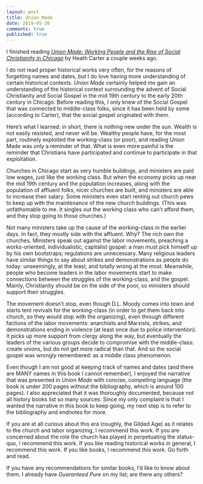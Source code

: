 ```yaml
---
layout: post
title: Union Made
date: 2019-05-30
comments: true
published: true
---
```


I finished reading [_Union Made: Working People and the Rise of Social Christianity in Chicago_](https://global.oup.com/academic/product/union-made-9780199385959?cc=us&lang=en&) by Heath Carter a couple weeks ago.

I do not read proper historical works very often, for the reasons of forgetting names and dates, but I do love having more understanding of certain historical contexts. _Union Made_ certainly helped me gain an understanding of the historical context surrounding the advent of Social Christianity and Social Gospel in the mid 19th century to the early 20th century in Chicago. Before reading this, I only knew of the Social Gospel that was connected to middle-class folks, since it has been held by some (according to Carter), that the social gospel originated with them.

Here’s what I learned: in short, there is nothing new under the sun. Wealth is not easily resisted, and never will be. Wealthy people have, for the most part, routinely exploited the working-class (or poor), and reading Union Made was only a reminder of that. What is even more painful is the reminder that Christians have participated and continue to participate in that exploitation.

Churches in Chicago start as very humble buildings, and ministers are paid low wages, just like the working class. But when the economy picks up near the mid 19th century and the population increases, along with the population of affluent folks, nicer churches are built, and ministers are able to increase their salary. Some ministers even start renting out church pews to keep up with the maintenance of the new church buildings. (This was unfathomable to me. It singles out the working class who can’t afford them, and they stop going to those churches.)

Not many ministers take up the cause of the working-class in the earlier days. In fact, they mostly side with the affluent. Why? The rich own the churches. Ministers speak out against the labor movements, preaching a works-oriented, individualistic, capitalist gospel: a man must pick himself up by his own bootstraps; regulations are unnecessary. Many religious leaders have similar things to say about strikes and demonstrations as people do today: unseemingly, at the least, and totally wrong at the most. Meanwhile, people who become leaders in the labor movements start to make connections between the struggles of the working-class, and the gospel. Mainly, Christianity should be on the side of the poor, so ministers should support their struggles.

The movement doesn’t stop, even though D.L. Moody comes into town and starts tent revivals for the working-class (in order to get them back into church, so they would stop with the organizing), even through different factions of the labor movements: anarchists and Marxists, strikes, and demonstrations ending in violence (at least once due to police intervention). It picks up more support from clergy along the way, but eventually the leaders of the various groups decide to compromise with the middle-class: create unions, but do not get more radical than that. And so the social gospel was wrongly remembered: as a middle class phenomenon.

Even though I am not good at keeping track of names and dates (and there are MANY names in this book I cannot remember), I enjoyed the narrative that was presented in _Union Made_ with concise, compelling language (the book is under 200 pages without the bibliography, which is around 100 pages). I also appreciated that it was thoroughly documented, because not all history books list so many sources. Since my only complaint is that I wanted the narrative in this book to keep going, my next step is to refer to the bibliography and endnotes for more.

If you are at all curious about this era (roughly, the Gilded Age) as it relates to the church and labor organizing, I recommend this work. If you are concerned about the role the church has played in perpetuating the status-quo, I recommend this work. If you like reading historical works in general, I recommend this work. If you like books, I recommend this work. Go forth and read.

If you have any recommendations for similar books, I’d like to know about them. I already have _Guaranteed Pure_ on my list; are there any others?
